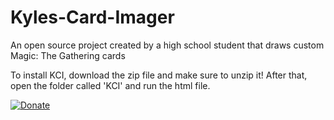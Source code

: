 # Kyles-Card-Imager
An open source project created by a high school student that draws custom Magic: The Gathering cards

To install KCI, download the zip file and make sure to unzip it! After that, open the folder called 'KCI' and run the html file.



[![Donate](https://img.shields.io/badge/Donate-PayPal-green.svg)](google.com)
